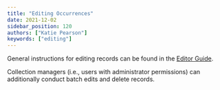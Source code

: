 ```yaml
---
title: "Editing Occurrences"
date: 2021-12-02
sidebar_position: 120
authors: ["Katie Pearson"]
keywords: ["editing"]
---
```


General instructions for editing records can be found in the [Editor Guide](/Editor_Guide/Editing_Searching_Records).

Collection managers (i.e., users with administrator permissions) can additionally conduct batch edits and delete records.
